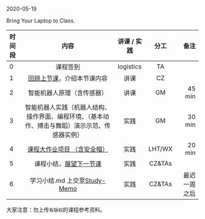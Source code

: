 2020-05-19

Bring Your Laptop to Class. 

| 时间段   |  内容     |  讲课 / 实践     |   分工  |   备注       |
| :---     | :----:    |   :----:    |    :----:    |       ---: |
|   0      | 课程签到     |  logistics   |     TA     |        |
|   1      | [回顾上节课](../WW13/WW13-stis-plan.md)，介绍本节课内容 |    讲课     |   CZ   |      |
|   2      | 智能机器人原理（含传感器）  |  讲课    |    GM    |    45 min     |
|   3      | 智能机器人实践（机器人结构、操作界面、编程环境、（基本动作、搏击与舞蹈）演示示范、传感器实例）  |  实践    |    GM    |    30 min     |
|   4      | [课程大作业项目 （含安全帽）](../../Course-Projects/README.md)  |  实践    |   LHT/WX   |    20 min    |
|   5      | 课程小结，[展望下一节课](../WW15/WW15-stis-plan.md)   |  实践    |     CZ&TAs     |      |
|   6      | 学习小结.md 上交至[Study-Memo](../../Study-Memo)   |  实践    |     CZ&TAs     |   最迟一周之后     |


大家注意：勿上传``有版权``的课程参考资料。

